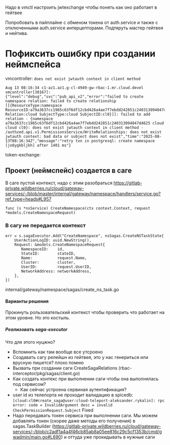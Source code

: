 Надо в vmctl настроить jwtexchange чтобы понять как оно работает в гейтвее

Попробовать в пайплайне с обменом токена от auth.service и также с отключенными auth.service интерцепторами.
Подтяруть мастер гейтвея и нейтива.

# Пофиксить ошибку при создании неймспейса
vmcontroller: `does not exist jwtauth context in client method`
```
Aug 13 08:16:34 c1-az1.az1.g-cl-4949-gw-rbac-1.mr.cloud.devel vmcontroller[38167]: {"level":"debug","svc":"pub_api_v2","error":"failed to create namespace relation: failed to create relationship [[{ResourceType:namespace ResourceID:a79a3637cc1965c63f6df12cbd426a4ae7f7ebdd242851c240313094047d4625 Relation:cloud SubjectType:cloud SubjectID:cl0}]]: failed to add relation - {namespace a79a3637cc1965c63f6df12cbd426a4ae7f7ebdd242851c240313094047d4625 cloud cloud cl0}: does not exist jwtauth context in client method - /authzed.api.v1.PermissionsService/WriteRelationships: does not exist jwtauth context: bad data or subject does not exist","time":"2025-08-13T08:16:34Z","message":"retry txn in postgresql: create namespace [jo8ygkbljkh] after 1401 ms"}
```
token-exchange:

## Проект (неймспейс) создается в саге
В саге пустой контекст, надо с этим разобраться
https://gitlab-private.wildberries.ru/cloud/gateway-services/-/blob/master/internal/gateway/namespace/handlers/service.go?ref_type=heads#L957

`func (s *nsService) CreateNamespace(ctx context.Context, request *models.CreateNamespaceRequest)`

### В сагу не передается контекст
```
err = s.sagaExecutor.Add("CreateNamespace", nsSagas.CreateNSTaskState{  
    UserActionLogID: uuid.NewString(),  
    Request: &models.CreateNamespaceRequest{  
       NamespaceID:    id,  
       StateID:        stateID,  
       Name:           request.Name,  
       Cluster:        cluster,  
       UserID:         request.UserID,  
       NetworkAddress: networkAddress,  
    },  
})
```
internal/gateway/namespace/sagas/create_ns_task.go
#### Варианты решения
Прокинуть рользовательский контекст чтобы проверить что работает на этом уровне. Но это костыль.

##### Реализовать saga-executor
Что для этого нуцжно?
- Вспомнить как там вообще все утсроено
- Создавать сагу релейшн из гейтвея, это у нас генериться или врусную пишется? плохо помню
- Вызвать при создании саги CreateSagaRelations (rbac-interceptor/pkg/sagas/client.go)
- Как создать контекс при выполнении саги чтобы она выполнялась под сервисом?
	- Как сейчас устроена сервиная аутентификация?
- user id из телепорта не проходит валидацию в spicedb: `[cloud:cl0#create_saga@user:cloud-teleport-aleksander.rykalin]: rpc error: code = InvalidArgument desc = invalid CheckPermissionRequest.Subject` Fixed
- Надо передавать токен сервиса при выполнении саги. Мы можем добавлять токен (скорее даже методы его получения) в sagas.TaskBuilder (https://gitlab-private.wildberries.ru/cloud/gateway-services/-/blob/c2adf1a4a4f46cb85ab8a05ee816c29c5cf1353b/cmd/gwadmin/main.go#L690) и оттуда уже прокидывать в нужные саги
